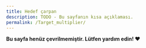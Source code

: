 ```yaml
---
title: Hedef çarpan
description: TODO - Bu sayfanın kısa açıklaması.
permalink: /Target_multiplier/
---
```


**Bu sayfa henüz çevrilmemiştir. Lütfen yardım edin! ❤**
